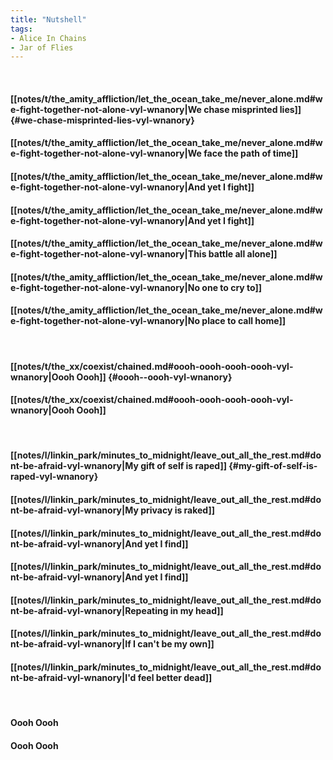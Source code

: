 ```yaml
---
title: "Nutshell"
tags:
- Alice In Chains
- Jar of Flies
---
```

&nbsp;
#### [[notes/t/the_amity_affliction/let_the_ocean_take_me/never_alone.md#we-fight-together-not-alone-vyl-wnanory|We chase misprinted lies]] {#we-chase-misprinted-lies-vyl-wnanory}
#### [[notes/t/the_amity_affliction/let_the_ocean_take_me/never_alone.md#we-fight-together-not-alone-vyl-wnanory|We face the path of time]]
#### [[notes/t/the_amity_affliction/let_the_ocean_take_me/never_alone.md#we-fight-together-not-alone-vyl-wnanory|And yet I fight]]
#### [[notes/t/the_amity_affliction/let_the_ocean_take_me/never_alone.md#we-fight-together-not-alone-vyl-wnanory|And yet I fight]]
#### [[notes/t/the_amity_affliction/let_the_ocean_take_me/never_alone.md#we-fight-together-not-alone-vyl-wnanory|This battle all alone]]
#### [[notes/t/the_amity_affliction/let_the_ocean_take_me/never_alone.md#we-fight-together-not-alone-vyl-wnanory|No one to cry to]]
#### [[notes/t/the_amity_affliction/let_the_ocean_take_me/never_alone.md#we-fight-together-not-alone-vyl-wnanory|No place to call home]]
&nbsp;
#### [[notes/t/the_xx/coexist/chained.md#oooh-oooh-oooh-oooh-vyl-wnanory|Oooh  Oooh]] {#oooh--oooh-vyl-wnanory}
#### [[notes/t/the_xx/coexist/chained.md#oooh-oooh-oooh-oooh-vyl-wnanory|Oooh  Oooh]]
&nbsp;
#### [[notes/l/linkin_park/minutes_to_midnight/leave_out_all_the_rest.md#dont-be-afraid-vyl-wnanory|My gift of self is raped]] {#my-gift-of-self-is-raped-vyl-wnanory}
#### [[notes/l/linkin_park/minutes_to_midnight/leave_out_all_the_rest.md#dont-be-afraid-vyl-wnanory|My privacy is raked]]
#### [[notes/l/linkin_park/minutes_to_midnight/leave_out_all_the_rest.md#dont-be-afraid-vyl-wnanory|And yet I find]]
#### [[notes/l/linkin_park/minutes_to_midnight/leave_out_all_the_rest.md#dont-be-afraid-vyl-wnanory|And yet I find]]
#### [[notes/l/linkin_park/minutes_to_midnight/leave_out_all_the_rest.md#dont-be-afraid-vyl-wnanory|Repeating in my head]]
#### [[notes/l/linkin_park/minutes_to_midnight/leave_out_all_the_rest.md#dont-be-afraid-vyl-wnanory|If I can't be my own]]
#### [[notes/l/linkin_park/minutes_to_midnight/leave_out_all_the_rest.md#dont-be-afraid-vyl-wnanory|I'd feel better dead]]
&nbsp;
#### Oooh  Oooh 
#### Oooh  Oooh

